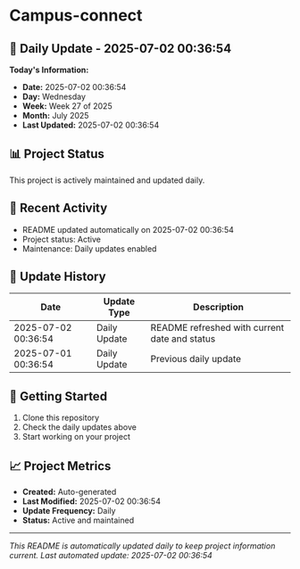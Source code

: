 # Campus-connect

## 📅 Daily Update - 2025-07-02 00:36:54

**Today's Information:**
- **Date:** 2025-07-02 00:36:54
- **Day:** Wednesday
- **Week:** Week 27 of 2025
- **Month:** July 2025
- **Last Updated:** 2025-07-02 00:36:54

## 📊 Project Status

This project is actively maintained and updated daily.

## 🚀 Recent Activity

- README updated automatically on 2025-07-02 00:36:54
- Project status: Active
- Maintenance: Daily updates enabled

## 📝 Update History

| Date | Update Type | Description |
|------|-------------|-------------|
| 2025-07-02 00:36:54 | Daily Update | README refreshed with current date and status |
| 2025-07-01 00:36:54 | Daily Update | Previous daily update |

## 🔧 Getting Started

1. Clone this repository
2. Check the daily updates above
3. Start working on your project

## 📈 Project Metrics

- **Created:** Auto-generated
- **Last Modified:** 2025-07-02 00:36:54
- **Update Frequency:** Daily
- **Status:** Active and maintained

---

*This README is automatically updated daily to keep project information current.*
*Last automated update: 2025-07-02 00:36:54*
